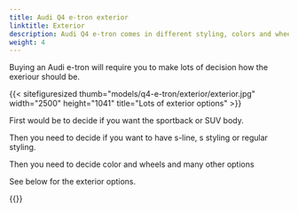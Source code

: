 ```yaml
---
title: Audi Q4 e-tron exterior
linktitle: Exterior
description: Audi Q4 e-tron comes in different styling, colors and wheels
weight: 4
---
```

<!-- markdownlint-disable MD033 -->
Buying an Audi e-tron will require you to make lots of decision how the exeriour should be.

{{< sitefiguresized thumb="models/q4-e-tron/exterior/exterior.jpg" width="2500" height="1041" title="Lots of exterior options" >}}


First would be to decide if you want the sportback or SUV body.

Then you need to decide if you want to have s-line, s styling or regular styling.

Then you need to decide color and wheels and many other options

See below for the exterior options.

{{<children description="true" />}}